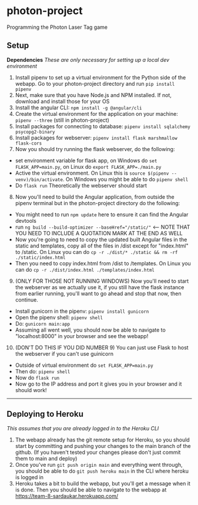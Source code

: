# photon-project
Programming the Photon Laser Tag game
## Setup
**Dependencies**
*These are only necessary for setting up a local dev environment*
1) Install pipenv to set up a virtual environment for the Python side of the webapp. Go to your photon-project
directory and run `pip install pipenv`
2) Next, make sure that you have Node.js and NPM installed. If not, download and install those for your OS
3) Install the angular CLI: `npm install -g @angular/cli`
4) Create the virtual environment for the application on your machine: `pipenv --three` (still in photon-project)
5) Install packages for connecting to database: `pipenv install sqlalchemy psycopg2-binary`
6) Install packages for webserver: `pipenv install flask marshmallow flask-cors`
7) Now you should try running the flask webserver, do the following:
  * set environment variable for flask app, on Windows do `set FLASK_APP=main.py`, on Linux do `export FLASK_APP=./main.py`
  * Active the virtual environment. On Linux this is `source $(pipenv --venv)/bin/activate`. On Windows you might be able 
  to do `pipenv shell`
  * Do `flask run` Theoretically the webserver should start
8) Now you'll need to build the Angular application, from outside the pipenv terminal but in the photon-project directory
  do the following:
  * You might need to run `npm update` here to ensure it can find the Angular devtools
  * run `ng build --build-optimizer --baseHref="/static/"` <-- NOTE THAT YOU NEED TO INCLUDE A QUOTATION MARK AT THE END AS WELL
  * Now you're going to need to copy the updated built Angular files in the static and templates, copy all of the files
  in /dist except for "index.html" to /static. On Linux you can do 
  `cp -r ./dist/* ./static && rm -rf ./static/index.html`
  * Then you need to copy index.html from /dist to /templates. On Linux you can do `cp -r ./dist/index.html ./templates/index.html`
9) (ONLY FOR THOSE NOT RUNNING WINDOWS) Now you'll need to start the webserver as we actually use it, if you still have the flask instance from earlier running,
  you'll want to go ahead and stop that now, then continue. 
  * Install gunicorn in the pipenv: `pipenv install gunicorn`
  * Open the pipenv shell: `pipenv shell`
  * Do: `gunicorn main:app`
  * Assuming all went well, you should now be able to navigate to "localhost:8000" in your browser and see the webapp!
10) (DON'T DO THIS IF YOU DID NUMBER 9) You can just use Flask to host the webserver if you can't use guinicorn
  * Outside of virtual environment do `set FLASK_APP=main.py`
  * Then do: `pipenv shell`
  * Now do `flask run`
  * Now go to the IP address and port it gives you in your browser and it should work!
***
## Deploying to Heroku
*This assumes that you are already logged in to the Heroku CLI*
1) The webapp already has the git remote setup for Heroku, so you should start by committing and pushing your changes to
  the main branch of the github. (If you haven't tested your changes please don't just commit them to main and deploy)
2) Once you've run `git push origin main` and everything went through, you should be able to do 
  `git push heroku main` in the CLI where heroku is logged in
3) Heroku takes a bit to build the webapp, but you'll get a message when it is done. Then you should be able to navigate
  to the webapp at https://team-8-sardaukar.herokuapp.com/
